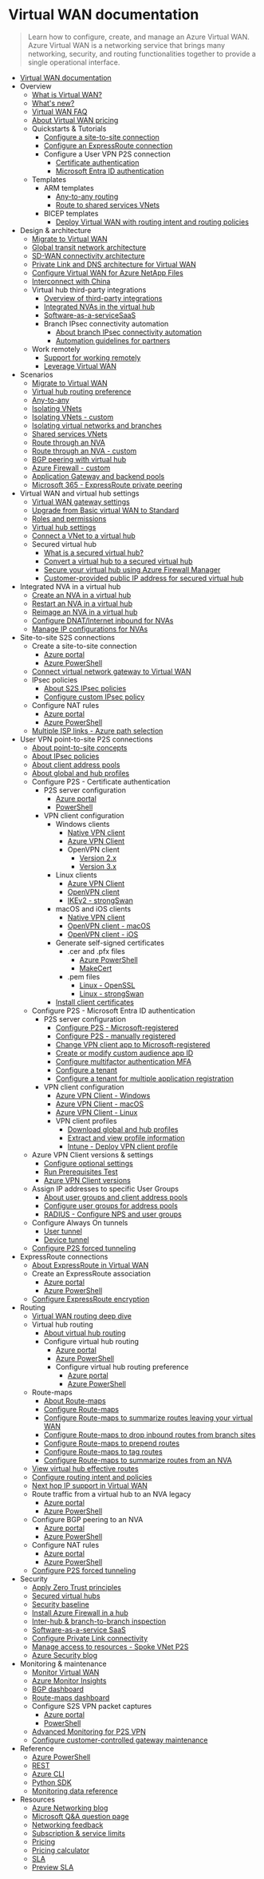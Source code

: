 # Virtual WAN documentation
> Learn how to configure, create, and manage an Azure Virtual WAN. Azure Virtual WAN is a networking service that brings many networking, security, and routing functionalities together to provide a single operational interface.
  - [Virtual WAN documentation](https://learn.microsoft.com/en-us/azure/virtual-wan/)
  - Overview
    - [What is Virtual WAN?](https://learn.microsoft.com/en-us/azure/virtual-wan/virtual-wan-about)
    - [What's new?](https://learn.microsoft.com/en-us/azure/virtual-wan/whats-new)
    - [Virtual WAN FAQ](https://learn.microsoft.com/en-us/azure/virtual-wan/virtual-wan-faq)
    - [About Virtual WAN pricing](https://learn.microsoft.com/en-us/azure/virtual-wan/pricing-concepts)
    - Quickstarts & Tutorials
      - [Configure a site-to-site connection](https://learn.microsoft.com/en-us/azure/virtual-wan/virtual-wan-site-to-site-portal)
      - [Configure an ExpressRoute connection](https://learn.microsoft.com/en-us/azure/virtual-wan/virtual-wan-expressroute-portal)
      - Configure a User VPN P2S connection
        - [Certificate authentication](https://learn.microsoft.com/en-us/azure/virtual-wan/virtual-wan-point-to-site-portal)
        - [Microsoft Entra ID authentication](https://learn.microsoft.com/en-us/azure/virtual-wan/point-to-site-entra-gateway)
    - Templates
      - ARM templates
        - [Any-to-any routing](https://learn.microsoft.com/en-us/azure/virtual-wan/quickstart-any-to-any-template)
        - [Route to shared services VNets](https://learn.microsoft.com/en-us/azure/virtual-wan/quickstart-route-shared-services-vnet-template)
      - BICEP templates
        - [Deploy Virtual WAN with routing intent and routing policies](https://github.com/Azure/azure-quickstart-templates/tree/master/quickstarts/microsoft.network/virtual-wan-routing-intent)
  - Design & architecture
    - [Migrate to Virtual WAN](https://learn.microsoft.com/en-us/azure/virtual-wan/migrate-from-hub-spoke-topology)
    - [Global transit network architecture](https://learn.microsoft.com/en-us/azure/virtual-wan/virtual-wan-global-transit-network-architecture)
    - [SD-WAN connectivity architecture](https://learn.microsoft.com/en-us/azure/virtual-wan/sd-wan-connectivity-architecture)
    - [Private Link and DNS architecture for Virtual WAN](https://learn.microsoft.com/azure/architecture//guide/networking/private-link-virtual-wan-dns-guide?toc=%2fazure%2fvirtual-wan%2ftoc.json&bc=/azure/virtual-wan/breadcrumb/toc.json)
    - [Configure Virtual WAN for Azure NetApp Files](https://learn.microsoft.com/en-us/azure/azure-netapp-files/configure-virtual-wan?toc=%2fazure%2fvirtual-wan%2ftoc.json&bc=/azure/virtual-wan/breadcrumb/toc.json)
    - [Interconnect with China](https://learn.microsoft.com/en-us/azure/virtual-wan/interconnect-china)
    - Virtual hub third-party integrations
      - [Overview of third-party integrations](https://learn.microsoft.com/en-us/azure/virtual-wan/third-party-integrations)
      - [Integrated NVAs in the virtual hub](https://learn.microsoft.com/en-us/azure/virtual-wan/about-nva-hub)
      - [Software-as-a-serviceSaaS](https://learn.microsoft.com/en-us/azure/virtual-wan/how-to-palo-alto-cloud-ngfw)
      - Branch IPsec connectivity automation
        - [About branch IPsec connectivity automation](https://learn.microsoft.com/en-us/azure/virtual-wan/virtual-wan-locations-partners)
        - [Automation guidelines for partners](https://learn.microsoft.com/en-us/azure/virtual-wan/virtual-wan-configure-automation-providers)
    - Work remotely
      - [Support for working remotely](https://learn.microsoft.com/en-us/azure/networking/working-remotely-support?toc=%2fazure%2fvirtual-wan%2ftoc.json&bc=/azure/virtual-wan/breadcrumb/toc.json)
      - [Leverage Virtual WAN](https://learn.microsoft.com/en-us/azure/virtual-wan/work-remotely-support)
  - Scenarios
    - [Migrate to Virtual WAN](https://learn.microsoft.com/en-us/azure/virtual-wan/migrate-from-hub-spoke-topology)
    - [Virtual hub routing preference](https://learn.microsoft.com/en-us/azure/virtual-wan/about-virtual-hub-routing-preference)
    - [Any-to-any](https://learn.microsoft.com/en-us/azure/virtual-wan/scenario-any-to-any)
    - [Isolating VNets](https://learn.microsoft.com/en-us/azure/virtual-wan/scenario-isolate-vnets)
    - [Isolating VNets - custom](https://learn.microsoft.com/en-us/azure/virtual-wan/scenario-isolate-vnets-custom)
    - [Isolating virtual networks and branches](https://learn.microsoft.com/en-us/azure/virtual-wan/scenario-isolate-virtual-networks-branches)
    - [Shared services VNets](https://learn.microsoft.com/en-us/azure/virtual-wan/scenario-shared-services-vnet)
    - [Route through an NVA](https://learn.microsoft.com/en-us/azure/virtual-wan/scenario-route-through-nva)
    - [Route through an NVA - custom](https://learn.microsoft.com/en-us/azure/virtual-wan/scenario-route-through-nvas-custom)
    - [BGP peering with virtual hub](https://learn.microsoft.com/en-us/azure/virtual-wan/scenario-bgp-peering-hub)
    - [Azure Firewall - custom](https://learn.microsoft.com/en-us/azure/virtual-wan/scenario-route-between-vnets-firewall)
    - [Application Gateway and backend pools](https://learn.microsoft.com/en-us/azure/virtual-wan/scenario-secured-hub-app-gateway)
    - [Microsoft 365 - ExpressRoute private peering](https://learn.microsoft.com/en-us/azure/virtual-wan/scenario-365-expressroute-private)
  - Virtual WAN and virtual hub settings
    - [Virtual WAN gateway settings](https://learn.microsoft.com/en-us/azure/virtual-wan/gateway-settings)
    - [Upgrade from Basic virtual WAN to Standard](https://learn.microsoft.com/en-us/azure/virtual-wan/upgrade-virtual-wan)
    - [Roles and permissions](https://learn.microsoft.com/en-us/azure/virtual-wan/roles-permissions)
    - [Virtual hub settings](https://learn.microsoft.com/en-us/azure/virtual-wan/hub-settings)
    - [Connect a VNet to a virtual hub](https://learn.microsoft.com/en-us/azure/virtual-wan/howto-connect-vnet-hub)
    - Secured virtual hub
      - [What is a secured virtual hub?](https://learn.microsoft.com/en-us/azure/firewall-manager/secured-virtual-hub?toc=%2fazure%2fvirtual-wan%2ftoc.json&bc=/azure/virtual-wan/breadcrumb/toc.json)
      - [Convert a virtual hub to a secured virtual hub](https://learn.microsoft.com/en-us/azure/virtual-wan/howto-firewall)
      - [Secure your virtual hub using Azure Firewall Manager](https://learn.microsoft.com/en-us/azure/firewall-manager/secure-cloud-network?toc=%2fazure%2fvirtual-wan%2ftoc.json&bc=/azure/virtual-wan/breadcrumb/toc.json)
      - [Customer-provided public IP address for secured virtual hub](https://learn.microsoft.com/en-us/azure/firewall/secured-hub-customer-public-ip?toc=%2fazure%2fvirtual-wan%2ftoc.json&bc=/azure/virtual-wan/breadcrumb/toc.json)
  - Integrated NVA in a virtual hub
    - [Create an NVA in a virtual hub](https://learn.microsoft.com/en-us/azure/virtual-wan/how-to-nva-hub)
    - [Restart an NVA in a virtual hub](https://learn.microsoft.com/en-us/azure/virtual-wan/how-to-network-virtual-appliance-restart)
    - [Reimage an NVA in a virtual hub](https://learn.microsoft.com/en-us/azure/virtual-wan/how-to-network-virtual-appliance-reimage)
    - [Configure DNAT/Internet inbound for NVAs](https://learn.microsoft.com/en-us/azure/virtual-wan/how-to-network-virtual-appliance-inbound)
    - [Manage IP configurations for NVAs](https://learn.microsoft.com/en-us/azure/virtual-wan/how-to-network-virtual-appliance-add-ip-configurations)
  - Site-to-site S2S connections
    - Create a site-to-site connection
      - [Azure portal](https://learn.microsoft.com/en-us/azure/virtual-wan/virtual-wan-site-to-site-portal)
      - [Azure PowerShell](https://learn.microsoft.com/en-us/azure/virtual-wan/site-to-site-powershell)
    - [Connect virtual network gateway to Virtual WAN](https://learn.microsoft.com/en-us/azure/virtual-wan/connect-virtual-network-gateway-vwan)
    - IPsec policies
      - [About S2S IPsec policies](https://learn.microsoft.com/en-us/azure/virtual-wan/virtual-wan-ipsec)
      - [Configure custom IPsec policy](https://learn.microsoft.com/en-us/azure/virtual-wan/virtual-wan-custom-ipsec-portal)
    - Configure NAT rules
      - [Azure portal](https://learn.microsoft.com/en-us/azure/virtual-wan/nat-rules-vpn-gateway)
      - [Azure PowerShell](https://learn.microsoft.com/en-us/azure/virtual-wan/nat-rules-vpn-gateway-powershell)
    - [Multiple ISP links - Azure path selection](https://learn.microsoft.com/en-us/azure/virtual-wan/path-selection-multiple-links)
  - User VPN point-to-site P2S connections
    - [About point-to-site concepts](https://learn.microsoft.com/en-us/azure/virtual-wan/point-to-site-concepts)
    - [About IPsec policies](https://learn.microsoft.com/en-us/azure/virtual-wan/point-to-site-ipsec)
    - [About client address pools](https://learn.microsoft.com/en-us/azure/virtual-wan/about-client-address-pools)
    - [About global and hub profiles](https://learn.microsoft.com/en-us/azure/virtual-wan/global-hub-profile)
    - Configure P2S - Certificate authentication
      - P2S server configuration
        - [Azure portal](https://learn.microsoft.com/en-us/azure/virtual-wan/virtual-wan-point-to-site-portal)
        - [PowerShell](https://learn.microsoft.com/en-us/azure/virtual-wan/virtual-wan-point-to-site-powershell)
      - VPN client configuration
        - Windows clients
          - [Native VPN client](https://learn.microsoft.com/en-us/azure/virtual-wan/point-to-site-vpn-client-certificate-windows-native)
          - [Azure VPN Client](https://learn.microsoft.com/en-us/azure/virtual-wan/vpn-client-certificate-windows)
          - OpenVPN client
            - [Version 2.x](https://learn.microsoft.com/en-us/azure/virtual-wan/point-to-site-vpn-client-certificate-windows-openvpn-client-version-2)
            - [Version 3.x](https://learn.microsoft.com/en-us/azure/virtual-wan/point-to-site-vpn-client-certificate-windows-openvpn-client-version-3)
        - Linux clients
          - [Azure VPN Client](https://learn.microsoft.com/en-us/azure/virtual-wan/point-to-site-azure-vpn-client-certificate-linux)
          - [OpenVPN client](https://learn.microsoft.com/en-us/azure/virtual-wan/point-to-site-vpn-client-certificate-openvpn-linux)
          - [IKEv2 - strongSwan](https://learn.microsoft.com/en-us/azure/virtual-wan/point-to-site-vpn-client-certificate-ike-linux)
        - macOS and iOS clients
          - [Native VPN client](https://learn.microsoft.com/en-us/azure/virtual-wan/point-to-site-vpn-client-cert-mac)
          - [OpenVPN client - macOS](https://learn.microsoft.com/en-us/azure/virtual-wan/point-to-site-vpn-client-certificate-openvpn-mac)
          - [OpenVPN client - iOS](https://learn.microsoft.com/en-us/azure/virtual-wan/point-to-site-vpn-client-certificate-openvpn-ios)
        - Generate self-signed certificates
          - .cer and .pfx files
            - [Azure PowerShell](https://learn.microsoft.com/en-us/azure/virtual-wan/certificates-point-to-site)
            - [MakeCert](https://learn.microsoft.com/en-us/azure/virtual-wan/certificates-point-to-site-makecert)
          - .pem files
            - [Linux - OpenSSL](https://learn.microsoft.com/en-us/azure/virtual-wan/point-to-site-certificates-linux-openssl)
            - [Linux - strongSwan](https://learn.microsoft.com/en-us/azure/virtual-wan/point-to-site-certificates-linux-strongswan)
        - [Install client certificates](https://learn.microsoft.com/en-us/azure/virtual-wan/install-client-certificates)
    - Configure P2S - Microsoft Entra ID authentication
      - P2S server configuration
        - [Configure P2S - Microsoft-registered](https://learn.microsoft.com/en-us/azure/virtual-wan/point-to-site-entra-gateway)
        - [Configure P2S - manually registered](https://learn.microsoft.com/en-us/azure/virtual-wan/virtual-wan-point-to-site-azure-ad)
        - [Change VPN client app to Microsoft-registered](https://learn.microsoft.com/en-us/azure/virtual-wan/point-to-site-entra-gateway-update)
        - [Create or modify custom audience app ID](https://learn.microsoft.com/en-us/azure/virtual-wan/point-to-site-entra-register-custom-app)
        - [Configure multifactor authentication MFA](https://learn.microsoft.com/en-us/azure/virtual-wan/openvpn-azure-ad-mfa)
        - [Configure a tenant](https://learn.microsoft.com/en-us/azure/virtual-wan/openvpn-azure-ad-tenant)
        - [Configure a tenant for multiple application registration](https://learn.microsoft.com/en-us/azure/virtual-wan/openvpn-azure-ad-tenant-multi-app)
      - VPN client configuration
        - [Azure VPN Client - Windows](https://learn.microsoft.com/en-us/azure/virtual-wan/point-to-site-entra-vpn-client-windows)
        - [Azure VPN Client - macOS](https://learn.microsoft.com/en-us/azure/virtual-wan/point-to-site-entra-vpn-client-mac)
        - [Azure VPN Client - Linux](https://learn.microsoft.com/en-us/azure/virtual-wan/point-to-site-entra-vpn-client-linux)
        - VPN client profiles
          - [Download global and hub profiles](https://learn.microsoft.com/en-us/azure/virtual-wan/global-hub-profile)
          - [Extract and view profile information](https://learn.microsoft.com/en-us/azure/virtual-wan/about-vpn-profile-download)
          - [Intune - Deploy VPN client profile](https://learn.microsoft.com/en-us/azure/virtual-wan/vpn-profile-intune)
    - Azure VPN Client versions & settings
      - [Configure optional settings](https://learn.microsoft.com/en-us/azure/virtual-wan/azure-vpn-client-optional-configurations)
      - [Run Prerequisites Test](https://learn.microsoft.com/en-us/azure/virtual-wan/azure-vpn-client-prerequisites-check)
      - [Azure VPN Client versions](https://learn.microsoft.com/en-us/azure/virtual-wan/azure-vpn-client-versions)
    - Assign IP addresses to specific User Groups
      - [About user groups and client address pools](https://learn.microsoft.com/en-us/azure/virtual-wan/user-groups-about)
      - [Configure user groups for address pools](https://learn.microsoft.com/en-us/azure/virtual-wan/user-groups-create)
      - [RADIUS - Configure NPS and user groups](https://learn.microsoft.com/en-us/azure/virtual-wan/user-groups-radius)
    - Configure Always On tunnels
      - [User tunnel](https://learn.microsoft.com/en-us/azure/virtual-wan/howto-always-on-user-tunnel)
      - [Device tunnel](https://learn.microsoft.com/en-us/azure/virtual-wan/howto-always-on-device-tunnel)
    - [Configure P2S forced tunneling](https://learn.microsoft.com/en-us/azure/virtual-wan/how-to-forced-tunnel)
  - ExpressRoute connections
    - [About ExpressRoute in Virtual WAN](https://learn.microsoft.com/en-us/azure/virtual-wan/virtual-wan-expressroute-about)
    - Create an ExpressRoute association
      - [Azure portal](https://learn.microsoft.com/en-us/azure/virtual-wan/virtual-wan-expressroute-portal)
      - [Azure PowerShell](https://learn.microsoft.com/en-us/azure/virtual-wan/expressroute-powershell)
    - [Configure ExpressRoute encryption](https://learn.microsoft.com/en-us/azure/virtual-wan/vpn-over-expressroute)
  - Routing
    - [Virtual WAN routing deep dive](https://learn.microsoft.com/en-us/azure/virtual-wan/routing-deep-dive)
    - Virtual hub routing
      - [About virtual hub routing](https://learn.microsoft.com/en-us/azure/virtual-wan/about-virtual-hub-routing)
      - Configure virtual hub routing
        - [Azure portal](https://learn.microsoft.com/en-us/azure/virtual-wan/how-to-virtual-hub-routing)
        - [Azure PowerShell](https://learn.microsoft.com/en-us/azure/virtual-wan/how-to-virtual-hub-routing-powershell)
        - Configure virtual hub routing preference
          - [Azure portal](https://learn.microsoft.com/en-us/azure/virtual-wan/howto-virtual-hub-routing-preference)
          - [Azure PowerShell](https://learn.microsoft.com/en-us/azure/virtual-wan/how-to-virtual-hub-routing-preference-powershell)
    - Route-maps
      - [About Route-maps](https://learn.microsoft.com/en-us/azure/virtual-wan/route-maps-about)
      - [Configure Route-maps](https://learn.microsoft.com/en-us/azure/virtual-wan/route-maps-how-to)
      - [Configure Route-maps to summarize routes leaving your virtual WAN](https://learn.microsoft.com/en-us/azure/virtual-wan/route-maps-how-to-summarize-routes-leaving-your-virtual-wan)
      - [Configure Route-maps to drop inbound routes from branch sites](https://learn.microsoft.com/en-us/azure/virtual-wan/route-maps-drop-inbound-branch-sites)
      - [Configure Route-maps to prepend routes](https://learn.microsoft.com/en-us/azure/virtual-wan/route-maps-prepend-routes)
      - [Configure Route-maps to tag routes](https://learn.microsoft.com/en-us/azure/virtual-wan/route-maps-tag-routes)
      - [Configure Route-maps to summarize routes from an NVA](https://learn.microsoft.com/en-us/azure/virtual-wan/route-maps-summarize-from-device-spoke-vnet-nva)
    - [View virtual hub effective routes](https://learn.microsoft.com/en-us/azure/virtual-wan/effective-routes-virtual-hub)
    - [Configure routing intent and policies](https://learn.microsoft.com/en-us/azure/virtual-wan/how-to-routing-policies)
    - [Next hop IP support in Virtual WAN](https://learn.microsoft.com/en-us/azure/virtual-wan/next-hop-ip)
    - Route traffic from a virtual hub to an NVA legacy
      - [Azure portal](https://learn.microsoft.com/en-us/azure/virtual-wan/virtual-wan-route-table-nva-portal)
      - [Azure PowerShell](https://learn.microsoft.com/en-us/azure/virtual-wan/virtual-wan-route-table-nva)
    - Configure BGP peering to an NVA
      - [Azure portal](https://learn.microsoft.com/en-us/azure/virtual-wan/create-bgp-peering-hub-portal)
      - [Azure PowerShell](https://learn.microsoft.com/en-us/azure/virtual-wan/create-bgp-peering-hub-powershell)
    - Configure NAT rules
      - [Azure portal](https://learn.microsoft.com/en-us/azure/virtual-wan/nat-rules-vpn-gateway)
      - [Azure PowerShell](https://learn.microsoft.com/en-us/azure/virtual-wan/nat-rules-vpn-gateway-powershell)
    - [Configure P2S forced tunneling](https://learn.microsoft.com/en-us/azure/virtual-wan/how-to-forced-tunnel)
  - Security
    - [Apply Zero Trust principles](https://learn.microsoft.com/security/zero-trust/azure-virtual-wan?toc=%2fazure%2fvirtual-wan%2ftoc.json&bc=/azure/virtual-wan/breadcrumb/toc.json)
    - [Secured virtual hubs](https://learn.microsoft.com/en-us/azure/firewall-manager/secured-virtual-hub?toc=%2fazure%2fvirtual-wan%2ftoc.json&bc=/azure/virtual-wan/breadcrumb/toc.json)
    - [Security baseline](https://learn.microsoft.com/security/benchmark/azure/baselines/virtual-wan-security-baseline?toc=%2fazure%2fvirtual-wan%2ftoc.json&bc=/azure/virtual-wan/breadcrumb/toc.json)
    - [Install Azure Firewall in a hub](https://learn.microsoft.com/en-us/azure/virtual-wan/howto-firewall)
    - [Inter-hub & branch-to-branch inspection](https://learn.microsoft.com/en-us/azure/virtual-wan/how-to-routing-policies)
    - [Software-as-a-service SaaS](https://learn.microsoft.com/en-us/azure/virtual-wan/how-to-palo-alto-cloud-ngfw)
    - [Configure Private Link connectivity](https://learn.microsoft.com/en-us/azure/virtual-wan/howto-private-link)
    - [Manage access to resources - Spoke VNet P2S](https://learn.microsoft.com/en-us/azure/virtual-wan/manage-secure-access-resources-spoke-p2s)
    - [Azure Security blog](https://techcommunity.microsoft.com/category/azure-network-security/blog/azurenetworksecurityblog)
  - Monitoring & maintenance
    - [Monitor Virtual WAN](https://learn.microsoft.com/en-us/azure/virtual-wan/monitor-virtual-wan)
    - [Azure Monitor Insights](https://learn.microsoft.com/en-us/azure/virtual-wan/azure-monitor-insights)
    - [BGP dashboard](https://learn.microsoft.com/en-us/azure/virtual-wan/monitor-bgp-dashboard)
    - [Route-maps dashboard](https://learn.microsoft.com/en-us/azure/virtual-wan/route-maps-dashboard)
    - Configure S2S VPN packet captures
      - [Azure portal](https://learn.microsoft.com/en-us/azure/virtual-wan/packet-capture-site-to-site-portal)
      - [PowerShell](https://learn.microsoft.com/en-us/azure/virtual-wan/packet-capture-site-to-site-powershell)
    - [Advanced Monitoring for P2S VPN](https://learn.microsoft.com/en-us/azure/virtual-wan/monitor-point-to-site-connections)
    - [Configure customer-controlled gateway maintenance](https://learn.microsoft.com/en-us/azure/virtual-wan/customer-controlled-gateway-maintenance)
  - Reference
    - [Azure PowerShell](https://learn.microsoft.com/powershell/module/az.network)
    - [REST](https://learn.microsoft.com/rest/api/azure)
    - [Azure CLI](https://learn.microsoft.com/cli/azure/network)
    - [Python SDK](https://azuresdkdocs.blob.core.windows.net/$web/python/azure-mgmt-network/10.0.0/azure.mgmt.network.v2019_02_01.operations.html)
    - [Monitoring data reference](https://learn.microsoft.com/en-us/azure/virtual-wan/monitor-virtual-wan-reference)
  - Resources
    - [Azure Networking blog](https://techcommunity.microsoft.com/category/azure/blog/azurenetworkingblog)
    - [Microsoft Q&A question page](https://learn.microsoft.com/answers/tags/34/azure-virtual-wan)
    - [Networking feedback](https://feedback.azure.com/d365community/forum/8ae9bf04-8326-ec11-b6e6-000d3a4f0789)
    - [Subscription & service limits](https://learn.microsoft.com/en-us/azure/azure-resource-manager/management/azure-subscription-service-limits?toc=/azure/virtual-wan/toc.json)
    - [Pricing](https://azure.microsoft.com/pricing/details/virtual-wan)
    - [Pricing calculator](https://azure.microsoft.com/pricing/calculator/)
    - [SLA](https://azure.microsoft.com/support/legal/sla)
    - [Preview SLA](https://azure.microsoft.com/support/legal/preview-supplemental-terms)
